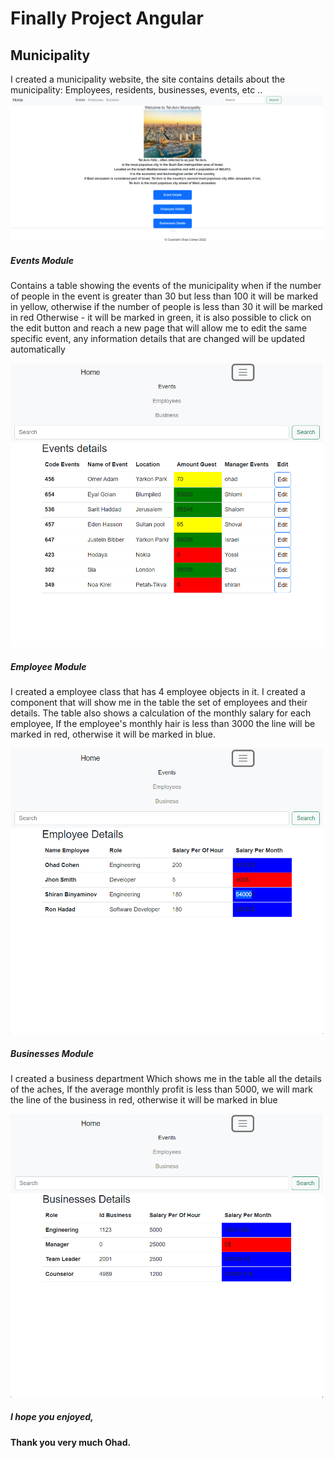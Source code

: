# Finally Project Angular

## Municipality
I created a municipality website, the site contains details about the municipality:
Employees, residents, businesses, events, etc ..
<img src="src/assets/images/Home.png" width="500"/>

##### Events Module
Contains a table showing the events of the municipality when if the number of people in the event is greater than 30 but less than 100 it will be marked in yellow, otherwise if the number of people is less than 30 it will be marked in red
Otherwise - it will be marked in green, it is also possible to click on the edit button and reach a new page that will allow me to edit the same specific event, any information details that are changed will be updated automatically

<img src="src/assets/images/Events.png" width="500"/>

##### Employee Module

I created a employee class that has 4 employee objects in it.
I created a component that will show me in the table the set of employees and their details.
The table also shows a calculation of the monthly salary for each employee,
If the employee's monthly hair is less than 3000 the line will be marked in red, otherwise it will be marked in blue.

<img src="src/assets/images/Employee.png" width="500"/>

##### Businesses Module

I created a business department
Which shows me in the table all the details of the aches,
If the average monthly profit is less than 5000, we will mark the line of the business in red, otherwise it will be marked in blue

<img src="src/assets/images/Businesses.png" width="500"/>

##### I hope you enjoyed,
#### Thank you very much Ohad.